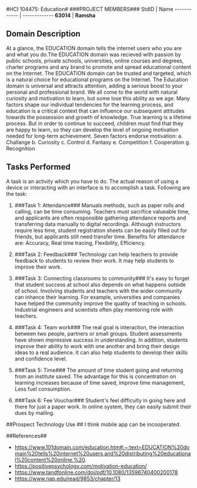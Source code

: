 #HCI 104475: Education#
###PROJECT MEMBERS###
StdID | Name
------------ | -------------
**63014** | **Ramsha** <!--this is the group leader in bold-->


## Domain Description ##
At a glance, the EDUCATION domain tells the internet users who you are and what you do.The EDUCATION domain was recieved with passion by public schools, private schools, universities, online courses and degrees, charter programs and any brand to promote and spread educational content on the Internet. The EDUCATION domain can be trusted and targeted, which is a natural choice for educational programs on the Internet. The Education domain is universal and attracts attention, adding a serious boost to your personal and professional brand. 
We all come to the world with natural curiosity and motivation to learn, but some lose this ability as we age. Many factors shape our individual tendencies for the learning process, and education is a critical context that can influence our subsequent attitudes towards the possession and growth of knowledge. True learning is a lifetime process. But in order to continue to succeed, children must find that they are happy to learn, so they can develop the level of ongoing motivation needed for long-term achievement. Seven factors endorse motivation:
a. Challange
b. Curiosity
c. Control
d. Fantasy
e. Competition
f. Cooperation
g. Recognition

## Tasks Performed ##
A task is an activity which you have to do. The actual reason of using a device or interacting with an interface is to accomplish a task.
Following are the task:

1. ###Task 1: Attendance###
Manuals methods, such as paper rolls and calling, can be time consuming. Teachers must sacrifice valueable time, and applicants are often responsible gathering attendance reports and transferring data manually to digital recordings. Although instructors require less time, student registration sheets can be easily filled out for friends, but applicants still need transfer time.
Benefits for attendance are: Accuracy, Real time tracing, Flexibility, Efficiency.

2. ###Task 2: Feedback###
Technology can help teachers to provide feedback to students to review their work. It may help students to improve their work.

3. ###Task 3: Connecting classrooms to community###
It's easy to forget that student success at school also depends on what happens outside of school. Involving students and teachers with the wider community can inhance their learning. For example, universities and companies have helped the community improve the quality of teaching in schools. Industrial engineers and scientists often play mentoring role wiith teachers.

4. ###Task 4: Team work###
The real goal is interaction, the interaction between two people, partners or small groups. Student assessments have shown impressive success in understanding. In addition, students improve their ability to work with one another and bring their design ideas to a real audience. It can also help students to develop their skills and confidence level.

5. ###Task 5: Time###
The amount of time student going and returning from an institute saved. The advantage for this is concentration on learning increases because of time saved, improve time management, Less fuel consumption.

6. ###Task 6: Fee Vouchar###
Student's feel difficulty in going here and there for just a paper work. In online system, they can easily submit their dues by mailing.

##Prospect Technology Use ##
I think mobile app can be incooperated.

##References##
- https://www.101domain.com/education.htm#:~:text=EDUCATION%20domain%20tells%20internet%20users,and%20distributing%20educational%20content%20online.%20. 
- https://positivepsychology.com/motivation-education/
- https://www.tandfonline.com/doi/pdf/10.1080/13596740400200178
- https://www.nap.edu/read/9853/chapter/13